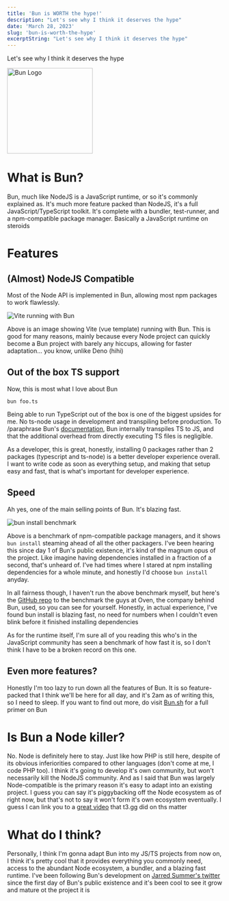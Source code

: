 ```yaml
---
title: 'Bun is WORTH the hype!'
description: "Let's see why I think it deserves the hype"
date: 'March 28, 2023'
slug: 'bun-is-worth-the-hype'
excerptString: "Let's see why I think it deserves the hype"
---
```


Let's see why I think it deserves the hype
<!--more-->
<img src="/images/blog/dc4b461906b54a5c433a1ba16c78657537a9a272.png" alt="Bun Logo" width="200"/>

# What is Bun?
Bun, much like NodeJS is a JavaScript runtime, or so it's commonly explained as. It's much more feature packed than NodeJS, it's a full JavaScript/TypeScript toolkit. It's complete with a bundler, test-runner, and a npm-compatible package manager. Basically a JavaScript runtime on steroids

# Features

## (Almost) NodeJS Compatible
Most of the Node API is implemented in Bun, allowing most npm packages to work flawlessly.

![Vite running with Bun](/images/blog/60112455a78b764e99599a33199c183f02fe7321.png)

Above is an image showing Vite (vue template) running with Bun. This is good for many reasons, mainly because every Node project can quickly become a Bun project with barely any hiccups, allowing for faster adaptation... you know, unlike Deno (hihi)

## Out of the box TS support
Now, this is most what I love about Bun
```shell
bun foo.ts
```
Being able to run TypeScript out of the box is one of the biggest upsides for me. No ts-node usage in development and transpiling before production. To /paraphrase Bun's [documentation](https://bun.sh/docs/runtime/typescript#running-ts-files), Bun internally transpiles TS to JS, and that the additional overhead from directly executing TS files is negligible.

As a developer, this is great, honestly, installing 0 packages rather than 2 packages (typescript and ts-node) is a better developer experience overall. I want to write code as soon as everything setup, and making that setup easy and fast, that is what's important for developer experience.

## Speed
Ah yes, one of the main selling points of Bun. It's blazing fast.

![bun install benchmark](/images/blog/41f44af335cc3aea190bb0be43bd3946eb8229f5.png)

Above is a benchmark of npm-compatible package managers, and it shows ``bun install`` steaming ahead of all the other packagers. I've been hearing this since day 1 of Bun's public existence, it's kind of the magnum opus of the project. Like imagine having dependencies installed in a fraction of a second, that's unheard of. I've had times where I stared at npm installing dependencies for a whole minute, and honestly I'd choose ``bun install`` anyday.

In all fairness though, I haven't run the above benchmark myself, but here's the [GitHub repo](https://github.com/oven-sh/bun/tree/main/bench/install) to the benchmark the guys at Oven, the company behind Bun, used, so you can see for yourself. Honestly, in actual experience, I've found bun install is blazing fast, no need for numbers when I couldn't even blink before it finished installing dependencies

As for the runtime itself, I'm sure all of you reading this who's in the JavaScript community has seen a benchmark of how fast it is, so I don't think I have to be a broken record on this one.

## Even more features?
Honestly I'm too lazy to run down all the features of Bun. It is so feature-packed that I think we'll be here for all day, and it's 2am as of writing this, so I need to sleep. If you want to find out more, do visit [Bun.sh](https://bun.sh) for a full primer on Bun

# Is Bun a Node killer?
No. Node is definitely here to stay. Just like how PHP is still here, despite of its obvious inferiorities compared to other languages (don't come at me, I code PHP too). I think it's going to develop it's own community, but won't necessarily kill the NodeJS community. And as I said that Bun was largely Node-compatible is the primary reason it's easy to adapt into an existing project. I guess you can say it's piggybacking off the Node ecosystem as of right now, but that's not to say it won't form it's own ecosystem eventually. I guess I can link you to a [great video](https://www.youtube.com/watch?v=1xoy8Q5o8ws) that t3.gg did on ths matter

# What do I think?
Personally, I think I'm gonna adapt Bun into my JS/TS projects from now on, I think it's pretty cool that it provides everything you commonly need, access to the abundant Node ecosystem, a bundler, and a blazing fast runtime. I've been following Bun's development on [Jarred Summer's twitter](https://twitter.com/jarredsumner) since the first day of Bun's public existence and it's been cool to see it grow and mature ot the project it is 